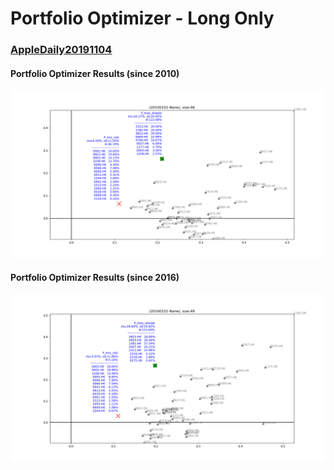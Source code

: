 # Portfolio Optimizer - Long Only
### [AppleDaily20191104](https://hk.finance.appledaily.com/finance/20191104/T5NPSKSV4WDJ4JD6764OGRVM2U/)

#### Portfolio Optimizer Results (since 2010)

![Portfolio Optimizer Results](https://github.com/quantumsnowball/AppleDaily20191104/blob/master/image01.png "Portfolio Optimizer Results")

#### Portfolio Optimizer Results (since 2016)

![Portfolio Optimizer Results](https://github.com/quantumsnowball/AppleDaily20191104/blob/master/image02.png "Portfolio Optimizer Results") 
